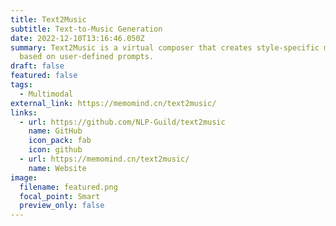 ```yaml
---
title: Text2Music
subtitle: Text-to-Music Generation
date: 2022-12-10T13:16:46.050Z
summary: Text2Music is a virtual composer that creates style-specific music
  based on user-defined prompts.
draft: false
featured: false
tags:
  - Multimodal
external_link: https://memomind.cn/text2music/
links:
  - url: https://github.com/NLP-Guild/text2music
    name: GitHub
    icon_pack: fab
    icon: github
  - url: https://memomind.cn/text2music/
    name: Website
image:
  filename: featured.png
  focal_point: Smart
  preview_only: false
---
```

